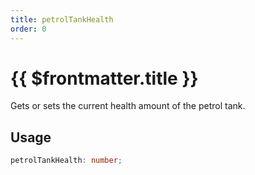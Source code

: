 ```yaml
---
title: petrolTankHealth
order: 0
---
```


# {{ $frontmatter.title }}

Gets or sets the current health amount of the petrol tank.

## Usage

```ts
petrolTankHealth: number;
```
